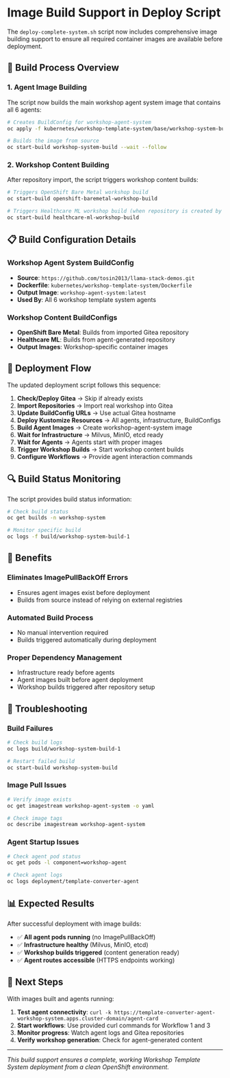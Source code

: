# Image Build Support in Deploy Script

The `deploy-complete-system.sh` script now includes comprehensive image building support to ensure all required container images are available before deployment.

## 🔨 Build Process Overview

### 1. **Agent Image Building**
The script now builds the main workshop agent system image that contains all 6 agents:

```bash
# Creates BuildConfig for workshop-agent-system
oc apply -f kubernetes/workshop-template-system/base/workshop-system-buildconfig.yaml

# Builds the image from source
oc start-build workshop-system-build --wait --follow
```

### 2. **Workshop Content Building**
After repository import, the script triggers workshop content builds:

```bash
# Triggers OpenShift Bare Metal workshop build
oc start-build openshift-baremetal-workshop-build

# Triggers Healthcare ML workshop build (when repository is created by agents)
oc start-build healthcare-ml-workshop-build
```

## 📋 Build Configuration Details

### **Workshop Agent System BuildConfig**
- **Source**: `https://github.com/tosin2013/llama-stack-demos.git`
- **Dockerfile**: `kubernetes/workshop-template-system/Dockerfile`
- **Output Image**: `workshop-agent-system:latest`
- **Used By**: All 6 workshop template system agents

### **Workshop Content BuildConfigs**
- **OpenShift Bare Metal**: Builds from imported Gitea repository
- **Healthcare ML**: Builds from agent-generated repository
- **Output Images**: Workshop-specific container images

## 🚀 Deployment Flow

The updated deployment script follows this sequence:

1. **Check/Deploy Gitea** → Skip if already exists
2. **Import Repositories** → Import real workshop into Gitea
3. **Update BuildConfig URLs** → Use actual Gitea hostname
4. **Deploy Kustomize Resources** → All agents, infrastructure, BuildConfigs
5. **Build Agent Images** → Create workshop-agent-system image
6. **Wait for Infrastructure** → Milvus, MinIO, etcd ready
7. **Wait for Agents** → Agents start with proper images
8. **Trigger Workshop Builds** → Start workshop content builds
9. **Configure Workflows** → Provide agent interaction commands

## 🔍 Build Status Monitoring

The script provides build status information:

```bash
# Check build status
oc get builds -n workshop-system

# Monitor specific build
oc logs -f build/workshop-system-build-1
```

## 🎯 Benefits

### **Eliminates ImagePullBackOff Errors**
- Ensures agent images exist before deployment
- Builds from source instead of relying on external registries

### **Automated Build Process**
- No manual intervention required
- Builds triggered automatically during deployment

### **Proper Dependency Management**
- Infrastructure ready before agents
- Agent images built before agent deployment
- Workshop builds triggered after repository setup

## 🔧 Troubleshooting

### **Build Failures**
```bash
# Check build logs
oc logs build/workshop-system-build-1

# Restart failed build
oc start-build workshop-system-build
```

### **Image Pull Issues**
```bash
# Verify image exists
oc get imagestream workshop-agent-system -o yaml

# Check image tags
oc describe imagestream workshop-agent-system
```

### **Agent Startup Issues**
```bash
# Check agent pod status
oc get pods -l component=workshop-agent

# Check agent logs
oc logs deployment/template-converter-agent
```

## 📊 Expected Results

After successful deployment with image builds:

- ✅ **All agent pods running** (no ImagePullBackOff)
- ✅ **Infrastructure healthy** (Milvus, MinIO, etcd)
- ✅ **Workshop builds triggered** (content generation ready)
- ✅ **Agent routes accessible** (HTTPS endpoints working)

## 🎯 Next Steps

With images built and agents running:

1. **Test agent connectivity**: `curl -k https://template-converter-agent-workshop-system.apps.cluster-domain/agent-card`
2. **Start workflows**: Use provided curl commands for Workflow 1 and 3
3. **Monitor progress**: Watch agent logs and Gitea repositories
4. **Verify workshop generation**: Check for agent-generated content

---

*This build support ensures a complete, working Workshop Template System deployment from a clean OpenShift environment.*
